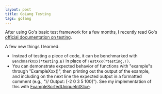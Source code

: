 ```yaml
---
layout: post
title: GoLang Testing
tags: golang
---
```


After using Go's basic test framework for a few months, I recently read Go's <a href="https://golang.org/pkg/testing/" target="_blank">official documentation on testing</a>.

A few new things I learned:

- Instead of testing a piece of code, it can be benchmarked with ```BenchmarkXxx(*testing.B)``` in place of ```TestXxx(*testing.T)```.
- You can demonstrate expected behavior of functions with "example"s through "ExampleXxx()", then printing out the output of the example, and including on the next line the expected output in a formatted comment (e.g., "// Output: [-2 0 3 5 100]"). See my implementation of this with <a href="https://github.com/pfreese/go_basics/blob/master/pkg/demo/sort_slice_test.go" target="_blank">ExampleSortedUniqueIntSlice</a>.


